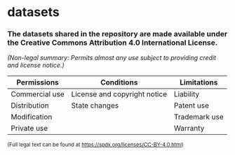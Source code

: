 # datasets

### The datasets shared in the repository are made available under the Creative Commons Attribution 4.0 International License. 

*(Non-legal summary: Permits almost any use subject to providing credit and license notice.)*

Permissions | Conditions | Limitations
---- | ---- | ---
Commercial use |  License and copyright notice |  Liability 
Distribution |  State changes |  Patent use 
Modification |  |  Trademark use 
Private use |  |  Warranty 

<sup>(Full legal text can be found at https://spdx.org/licenses/CC-BY-4.0.html)</sup>

